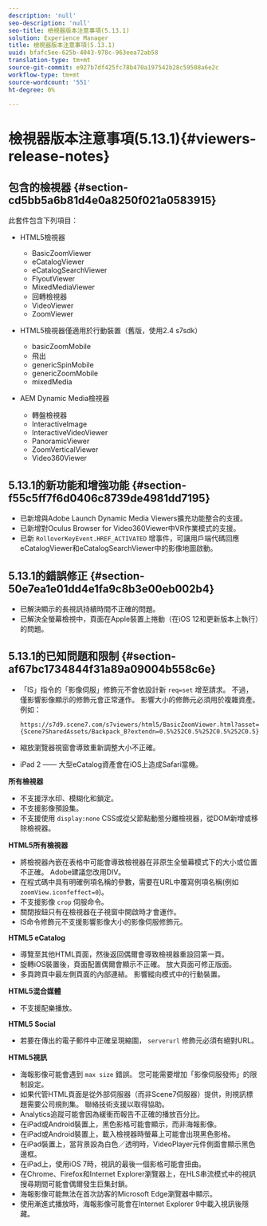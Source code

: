 ```yaml
---
description: 'null'
seo-description: 'null'
seo-title: 檢視器版本注意事項(5.13.1)
solution: Experience Manager
title: 檢視器版本注意事項(5.13.1)
uuid: bfafc5ee-625b-4043-978c-963eea72ab58
translation-type: tm+mt
source-git-commit: e927b7df425fc78b470a197542b28c59508a6e2c
workflow-type: tm+mt
source-wordcount: '551'
ht-degree: 0%

---
```



# 檢視器版本注意事項(5.13.1){#viewers-release-notes}

## 包含的檢視器 {#section-cd5bb5a6b81d4e0a8250f021a0583915}

此套件包含下列項目：

* HTML5檢視器

   * BasicZoomViewer
   * eCatalogViewer
   * eCatalogSearchViewer
   * FlyoutViewer
   * MixedMediaViewer
   * 回轉檢視器
   * VideoViewer
   * ZoomViewer

* HTML5檢視器僅適用於行動裝置（舊版，使用2.4 s7sdk）

   * basicZoomMobile
   * 飛出
   * genericSpinMobile
   * genericZoomMobile
   * mixedMedia

* AEM Dynamic Media檢視器

   * 轉盤檢視器
   * InteractiveImage
   * InteractiveVideoViewer
   * PanoramicViewer
   * ZoomVerticalViewer
   * Video360Viewer

## 5.13.1的新功能和增強功能 {#section-f55c5ff7f6d0406c8739de4981dd7195}

* 已新增與Adobe Launch Dynamic Media Viewers擴充功能整合的支援。
* 已新增對Oculus Browser for Video360Viewer中VR作業模式的支援。
* 已新 `RolloverKeyEvent.HREF_ACTIVATED` 增事件，可讓用戶端代碼回應eCatalogViewer和eCatalogSearchViewer中的影像地圖啟動。

## 5.13.1的錯誤修正 {#section-50e7ea1e01dd4e1fa9c8b3e00eb002b4}

* 已解決顯示的長視訊持續時間不正確的問題。
* 已解決全螢幕檢視中，頁面在Apple裝置上捲動（在iOS 12和更新版本上執行）的問題。

## 5.13.1的已知問題和限制 {#section-af67bc1734844f31a89a09004b558c6e}

* 「IS」指令的「影像伺服」修飾元不會依設計新 `req=set` 增至請求。 不過，僅影響影像顯示的修飾元會正常運作。 影響大小的修飾元必須用於複雜資產。 例如：

   `https://s7d9.scene7.com/s7viewers/html5/BasicZoomViewer.html?asset= {Scene7SharedAssets/Backpack_B?extendn=0.5%252C0.5%252C0.5%252C0.5}`

* 縮放瀏覽器視窗會導致重新調整大小不正確。
* iPad 2 —— 大型eCatalog資產會在iOS上造成Safari當機。

**所有檢視器**

* 不支援浮水印、模糊化和鎖定。
* 不支援影像預設集。
* 不支援使用 `display:none` CSS或從父節點動態分離檢視器，從DOM新增或移除檢視器。

**HTML5所有檢視器**

* 將檢視器內嵌在表格中可能會導致檢視器在非原生全螢幕模式下的大小或位置不正確。 Adobe建議您改用DIV。
* 在程式碼中具有明確例項名稱的參數，需要在URL中覆寫例項名稱(例如 `zoomView.iconfeffect=0`)。
* 不支援影像 `crop` 伺服命令。
* 關閉按鈕只有在檢視器在子視窗中開啟時才會運作。
* IS命令修飾元不支援影響影像大小的影像伺服修飾元。

**HTML5 eCatalog**

* 導覽至其他HTML頁面，然後返回偶爾會導致檢視器重設回第一頁。
* 旋轉iOS裝置後，頁面配置偶爾會顯示不正確。 放大頁面可修正版面。
* 多頁跨頁中最左側頁面的內部連結。 影響縱向模式中的行動裝置。

**HTML5混合媒體**

* 不支援配樂播放。

**HTML5 Social**

* 若要在傳出的電子郵件中正確呈現縮圖， `serverurl` 修飾元必須有絕對URL。

**HTML5視訊**

* 海報影像可能會遇到 `max size` 錯誤。 您可能需要增加「影像伺服發佈」的限制設定。
* 如果代管HTML頁面是從外部伺服器（而非Scene7伺服器）提供，則視訊標題需要公司規則集。 聯絡技術支援以取得協助。
* Analytics追蹤可能會因為緩衝而報告不正確的播放百分比。
* 在iPad或Android裝置上，黑色影格可能會顯示，而非海報影像。
* 在iPad或Android裝置上，載入檢視器時螢幕上可能會出現黑色影格。
* 在iPad裝置上，當背景設為白色／透明時，VideoPlayer元件側面會顯示黑色邊框。
* 在iPad上，使用iOS 7時，視訊的最後一個影格可能會扭曲。
* 在Chrome、Firefox和Internet Explorer瀏覽器上，在HLS串流模式中的視訊搜尋期間可能會偶爾發生巨集封鎖。
* 海報影像可能無法在首次訪客的Microsoft Edge瀏覽器中顯示。
* 使用漸進式播放時，海報影像可能會在Internet Explorer 9中載入視訊後隱藏。

